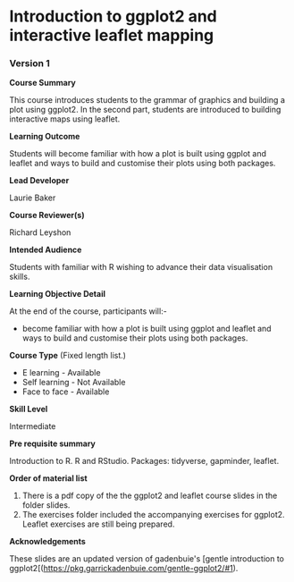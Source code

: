 # Introduction to ggplot2 and interactive leaflet mapping

### Version 1

**Course Summary**

This course introduces students to the grammar of graphics and building a plot using ggplot2. In the second part, students are introduced to building interactive maps using leaflet.  

**Learning Outcome**

Students will become familiar with how a plot is built using ggplot and leaflet and ways to build and customise their plots using both packages. 

**Lead Developer**

Laurie Baker

**Course Reviewer(s)**

Richard Leyshon

**Intended Audience**

Students with familiar with R wishing to advance their data visualisation skills. 

**Learning Objective Detail**

At the end of the course, participants will:-


* become familiar with how a plot is built using ggplot and leaflet and ways to build and customise their plots using both packages. 

**Course Type** (Fixed length list.)

* E learning - Available
* Self learning - Not Available
* Face to face - Available

**Skill Level**

Intermediate

**Pre requisite summary** 

Introduction to R. R and RStudio. Packages: tidyverse, gapminder, leaflet. 

**Order of material list**
1. There is a pdf copy of the the ggplot2 and leaflet course slides in the folder slides.
2. The exercises folder included the accompanying exercises for ggplot2. Leaflet exercises are still being prepared. 

**Acknowledgements**

These slides are an updated version of gadenbuie's [gentle introduction to ggplot2[(https://pkg.garrickadenbuie.com/gentle-ggplot2/#1).
